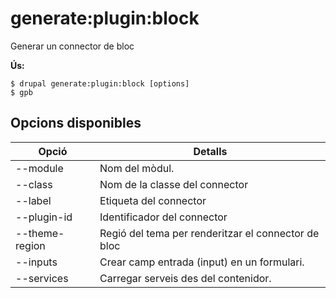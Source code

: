 # generate:plugin:block
Generar un connector de bloc

**Ús:**
```
$ drupal generate:plugin:block [options]
$ gpb  
```

## Opcions disponibles
Opció | Detalls
-------|-------------
--module | Nom del mòdul.
--class | Nom de la classe del connector
--label | Etiqueta del connector
--plugin-id | Identificador del connector
--theme-region | Regió del tema per renderitzar el connector de bloc
--inputs | Crear camp entrada (input) en un formulari.
--services | Carregar serveis des del contenidor.
